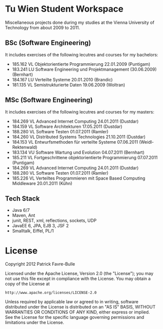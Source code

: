 # Tu Wien Student Workspace

Miscellaneous projects done during my studies at the Vienna University of Technology from about 2009 to 2011.

## BSc (Software Engineering)
It includes exercises of the following lecutres and courses for my bachelors:

* 185.162	VL	Objektorientierte Programmierung 22.01.2009	(Puntigam)
* 183.241	LU	Software Engineering und Projektmanagement (30.06.2009) (Bernhart)
* 184.167	LU	Verteilte Systeme 20.01.2010 (Brandic)
* 181.135	VL	Semistrukturierte Daten	19.06.2009	(Woltran)

## MSc (Software Engineering)
It includes exercises of the following lecutres and courses for my masters:

* 184.269	VL	Advanced Internet Computing	24.01.2011 (Dustdar)
* 184.159	VL	Software Architekturen 17.05.2011 (Dustdar)
* 188.280	VL	Software Testen 01.07.2011 (Ramler)
* 184.260	VL	Distributed Systems Technologies 21.10.2011 (Dustdar)
* 184.153	VL	Entwurfsmethoden für verteilte Systeme 07.06.2011 (Weidl-Rektenwald)
* 183.134	VU	Software Wartung und Evolution 04.07.2011 (Bernhart)
* 185.211	VL	Fortgeschrittene objektorientierte Programmierung 07.07.2011 (Puntigam)
* 184.269	VL	Advanced Internet Computing 24.01.2011 (Dustdar)
* 188.280	VL	Software Testen 01.07.2011 (Ramler)
* 185.226	VL	Verteiltes Programmieren mit Space Based Computing Middleware 20.01.2011 (Kühn)

## Tech Stack

* Java 6/7  
* Maven, Ant
* junit, REST, xml, reflections, sockets, UDP
* JavaEE 6, JPA, EJB 3, JSF 2
* Smalltalk, Eiffel, PL/1

# License

Copyright 2012 Patrick Favre-Bulle

Licensed under the Apache License, Version 2.0 (the "License");
you may not use this file except in compliance with the License.
You may obtain a copy of the License at

    http://www.apache.org/licenses/LICENSE-2.0

Unless required by applicable law or agreed to in writing, software
distributed under the License is distributed on an "AS IS" BASIS,
WITHOUT WARRANTIES OR CONDITIONS OF ANY KIND, either express or implied.
See the License for the specific language governing permissions and
limitations under the License.
